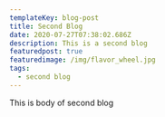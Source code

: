 ```yaml
---
templateKey: blog-post
title: Second Blog
date: 2020-07-27T07:38:02.686Z
description: This is a second blog
featuredpost: true
featuredimage: /img/flavor_wheel.jpg
tags:
  - second blog
---
```

This is body of second blog